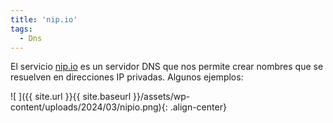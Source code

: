 ```yaml
---
title: 'nip.io'
tags: 
  - Dns
---
```

El servicio [nip.io](https://nip.io) es un servidor DNS que nos permite crear nombres que se resuelven en direcciones IP privadas. Algunos ejemplos:

![ ]({{ site.url }}{{ site.baseurl }}/assets/wp-content/uploads/2024/03/nipio.png){: .align-center}

